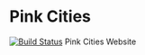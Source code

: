 # Pink Cities
[![Build Status](https://drone.io/github.com/skhale/pink-cities/status.png)](https://drone.io/github.com/skhale/pink-cities/latest)
Pink Cities Website
